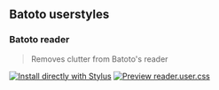 ## Batoto userstyles

### Batoto reader
> Removes clutter from Batoto's reader

[![Install directly with Stylus](https://img.shields.io/badge/Install%20directly%20with-Stylus-00adad.svg)](https://ewasion.github.io/userstyles/batoto/reader.user.css)
[![Preview reader.user.css](https://img.shields.io/badge/Preview-reader.user.css-00adad.svg)](https://ewasion.github.io/userstyles/batoto/reader.preview.png)
